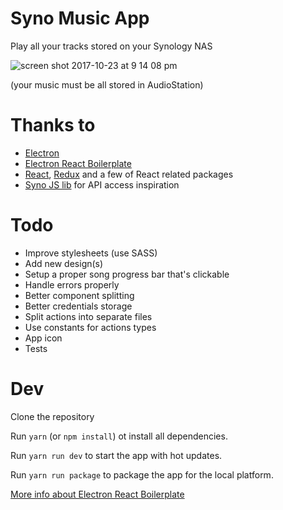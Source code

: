 # Syno Music App

Play all your tracks stored on your Synology NAS 

![screen shot 2017-10-23 at 9 14 08 pm](https://user-images.githubusercontent.com/2750789/31924554-34c6f7b6-b837-11e7-8498-d03b1b922128.png)

(your music must be all stored in AudioStation)

# Thanks to

* [Electron](https://github.com/electron/electron)
* [Electron React Boilerplate](https://github.com/chentsulin/electron-react-boilerplate)
* [React](https://github.com/facebook/react), [Redux](https://github.com/reactjs/redux) and a few of React related packages
* [Syno JS lib](https://github.com/kwent/syno) for API access inspiration

# Todo

* Improve stylesheets (use SASS)
* Add new design(s)
* Setup a proper song progress bar that's clickable
* Handle errors properly
* Better component splitting
* Better credentials storage
* Split actions into separate files
* Use constants for actions types
* App icon
* Tests

# Dev

Clone the repository

Run `yarn` (or `npm install`) ot install all dependencies.

Run `yarn run dev` to start the app with hot updates.

Run `yarn run package` to package the app for the local platform.

[More info about Electron React Boilerplate](https://github.com/chentsulin/electron-react-boilerplate#install)
